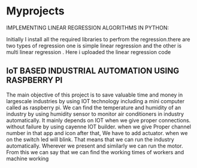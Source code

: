 # Myprojects


 IMPLEMENTING  LINEAR REGRESSION ALGORITHMS IN PYTHON:
 
  Initially  I install  all the  required libraries to perfrom the regression.there are two types of regression
  one is simple linear regression and  the other is multi linear regression . Here i uploaded the linear regression  code 
  
  
  ##  IoT BASED INDUSTRIAL AUTOMATION USING RASPBERRY PI 
 The main objective of this project  is to save valuable time and money in largescale industries by using IOT technology including a mini computer called as raspberry pi. We can find the temperature and humidity of an industry by using humidity sensor to monitor air conditioners in industry automatically.
It mainly depends on IOT when we give proper connections. without failure by using cayenne IOT builder. when we give
Proper channel number in that app and icon after that, 
We have to add actuator. when we on the switch led will blink. 
That means that we can run the industry automatically. Wherever we present and similarly we can run the motor. From this we can say that we can find the working times of workers and machine working

